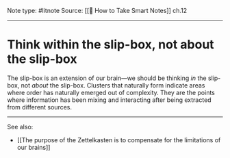 Note type: #litnote
Source: [[📖 How to Take Smart Notes]] ch.12

---
# Think within the slip-box, not about the slip-box
The slip-box is an extension of our brain—we should be thinking *in* the slip-box, not *about* the slip-box. Clusters that naturally form indicate areas where order has naturally emerged out of complexity. They are the points where information has been mixing and interacting after being extracted from different sources.

---
See also:
- [[The purpose of the Zettelkasten is to compensate for the limitations of our brains]]